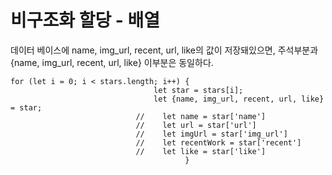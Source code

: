 비구조화 할당 - 배열 
=============
데이터 베이스에 name, img_url, recent, url, like의 값이 저장돼있으면,
주석부분과 {name, img_url, recent, url, like} 이부분은 동일하다.
```
for (let i = 0; i < stars.length; i++) {
                                let star = stars[i];
                                let {name, img_url, recent, url, like} = star;
                            //    let name = star['name']
                            //    let url = star['url']
                            //    let imgUrl = star['img_url']
                            //    let recentWork = star['recent']
                            //    let like = star['like']
                                       }
```
